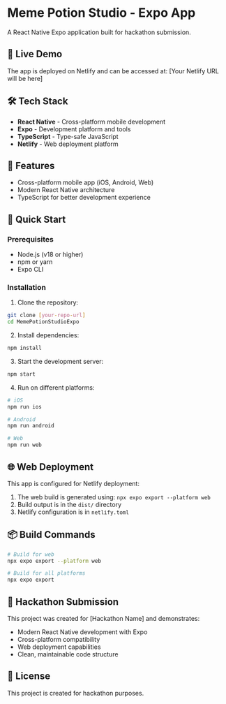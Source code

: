 # Meme Potion Studio - Expo App

A React Native Expo application built for hackathon submission.

## 🚀 Live Demo

The app is deployed on Netlify and can be accessed at: [Your Netlify URL will be here]

## 🛠️ Tech Stack

- **React Native** - Cross-platform mobile development
- **Expo** - Development platform and tools
- **TypeScript** - Type-safe JavaScript
- **Netlify** - Web deployment platform

## 📱 Features

- Cross-platform mobile app (iOS, Android, Web)
- Modern React Native architecture
- TypeScript for better development experience

## 🚀 Quick Start

### Prerequisites

- Node.js (v18 or higher)
- npm or yarn
- Expo CLI

### Installation

1. Clone the repository:
```bash
git clone [your-repo-url]
cd MemePotionStudioExpo
```

2. Install dependencies:
```bash
npm install
```

3. Start the development server:
```bash
npm start
```

4. Run on different platforms:
```bash
# iOS
npm run ios

# Android
npm run android

# Web
npm run web
```

## 🌐 Web Deployment

This app is configured for Netlify deployment:

1. The web build is generated using: `npx expo export --platform web`
2. Build output is in the `dist/` directory
3. Netlify configuration is in `netlify.toml`

## 📦 Build Commands

```bash
# Build for web
npx expo export --platform web

# Build for all platforms
npx expo export
```

## 🎯 Hackathon Submission

This project was created for [Hackathon Name] and demonstrates:
- Modern React Native development with Expo
- Cross-platform compatibility
- Web deployment capabilities
- Clean, maintainable code structure

## 📄 License

This project is created for hackathon purposes. 